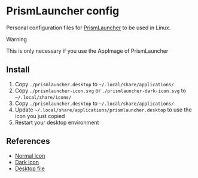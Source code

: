 # PrismLauncher config

Personal configuration files for [PrismLauncher](https://github.com/PrismLauncher/PrismLauncher)
to be used in Linux.

> [!WARNING]
> This is only necessary if you use the AppImage of PrismLauncher

## Install

1. Copy `./prismlauncher.desktop` to `~/.local/share/applications/`
2. Copy `./prismlauncher-icon.svg` or `./prismlauncher-dark-icon.svg` to `~/.local/share/icons/`
3. Copy `./prismlauncher.desktop` to `~/.local/share/applications/`
4. Update `~/.local/share/applications/prismlauncher.desktop` to use the icon
   you just copied
5. Restart your desktop environment

## References

- [Normal icon](https://github.com/PrismLauncher/PrismLauncher/blob/develop/program_info/org.prismlauncher.PrismLauncher.Source.svg)
- [Dark icon](https://github.com/Diegiwg/PrismLauncher-Cracked/blob/develop/program_info/org.prismlauncher.PrismLauncher.svg)
- [Desktop file](https://github.com/PrismLauncher/PrismLauncher/blob/develop/program_info/org.prismlauncher.PrismLauncher.desktop.in)
